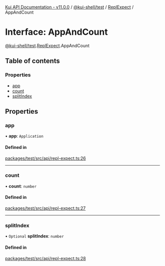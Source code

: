[Kui API Documentation - v11.0.0](../README.md) / [@kui-shell/test](../modules/kui_shell_test.md) / [ReplExpect](../modules/kui_shell_test.ReplExpect.md) / AppAndCount

# Interface: AppAndCount

[@kui-shell/test](../modules/kui_shell_test.md).[ReplExpect](../modules/kui_shell_test.ReplExpect.md).AppAndCount

## Table of contents

### Properties

- [app](kui_shell_test.ReplExpect.AppAndCount.md#app)
- [count](kui_shell_test.ReplExpect.AppAndCount.md#count)
- [splitIndex](kui_shell_test.ReplExpect.AppAndCount.md#splitindex)

## Properties

### app

• **app**: `Application`

#### Defined in

[packages/test/src/api/repl-expect.ts:26](https://github.com/kubernetes-sigs/kui/blob/kui/packages/test/src/api/repl-expect.ts#L26)

---

### count

• **count**: `number`

#### Defined in

[packages/test/src/api/repl-expect.ts:27](https://github.com/kubernetes-sigs/kui/blob/kui/packages/test/src/api/repl-expect.ts#L27)

---

### splitIndex

• `Optional` **splitIndex**: `number`

#### Defined in

[packages/test/src/api/repl-expect.ts:28](https://github.com/kubernetes-sigs/kui/blob/kui/packages/test/src/api/repl-expect.ts#L28)

